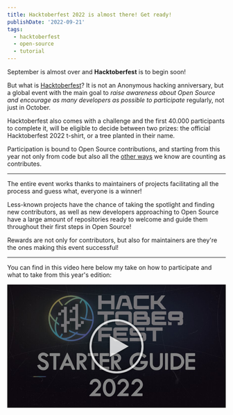 ```yaml
---
title: Hacktoberfest 2022 is almost there! Get ready!
publishDate: '2022-09-21'
tags:
  - hacktoberfest
  - open-source
  - tutorial
---
```


September is almost over and **Hacktoberfest** is to begin soon!

But what is [Hacktoberfest](https://hacktoberfest.com/)? It is not an Anonymous hacking anniversary, but a global event with the main goal to _raise awareness about Open Source and encourage as many developers as possible to participate_ regularly, not just in October.

Hacktoberfest also comes with a challenge and the first 40.000 participants to complete it, will be eligible to decide between two prizes: the official Hacktoberfest 2022 t-shirt, or a tree planted in their name.

Participation is bound to Open Source contributions, and starting from this year not only from code but also all the [other ways](/open-source-without-code) we know are counting as contributes.

---

The entire event works thanks to maintainers of projects facilitating all the process and guess what, everyone is a winner!

Less-known projects have the chance of taking the spotlight and finding new contributors, as well as new developers approaching to Open Source have a large amount of repositories ready to welcome and guide them throughout their first steps in Open Source!

Rewards are not only for contributors, but also for maintainers are they're the ones making this event successful!

---

You can find in this video here below my take on how to participate and what to take from this year's edition:

[![Youtube Video!](./preview.jpeg)](https://youtu.be/P_YJ4CbuUs0)
